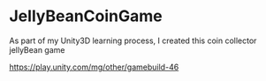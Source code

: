 # JellyBeanCoinGame
As part of my Unity3D learning process, I created this coin collector jellyBean game

https://play.unity.com/mg/other/gamebuild-46

